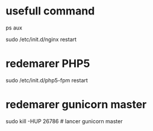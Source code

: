 usefull command
===============

ps aux

sudo /etc/init.d/nginx restart

redemarer PHP5
==============

sudo /etc/init.d/php5-fpm restart

redemarer gunicorn master
=========================

sudo kill -HUP 26786 \# lancer gunicorn master

